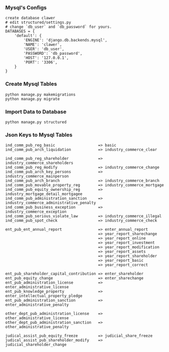 ### Mysql's Configs

    create database clawer
    # edit structured/settings.py
    # change `db_user` and `db_password` for yours.
    DATABASES = {
        'default': {
            'ENGINE': 'django.db.backends.mysql',
            'NAME': 'clawer',
            'USER': 'db_user',
            'PASSWORD': 'db_password',
            'HOST': '127.0.0.1',
            'PORT': '3306',
        }
    }

### Create Mysql Tables

    python manage.py makemigrations
    python manage.py migrate

### Import Data to Database

    python manage.py structured

### Json Keys to Mysql Tables

    ind_comm_pub_reg_basic                   => basic
    ind_comm_pub_arch_liquidation            => industry_commerce_clear

    ind_comm_pub_reg_shareholder             => industry_commerce_shareholders
    ind_comm_pub_reg_modify                  => industry_commerce_change
    ind_comm_pub_arch_key_persons            => industry_commerce_mainperson
    ind_comm_pub_arch_branch                 => industry_commerce_branch
    ind_comm_pub_movable_property_reg        => industry_commerce_mortgage
    ind_comm_pub_equity_ownership_reg        => industry_mortgage_detail_mortgagee
    ind_comm_pub_administration_sanction     => industry_commerce_administrative_penalty
    ind_comm_pub_business_exception          => industry_commerce_exception
    ind_comm_pub_serious_violate_law         => industry_commerce_illegal
    ind_comm_pub_spot_check                  => industry_commerce_check

    ent_pub_ent_annual_report                => enter_annual_report
                                             => year_report_sharechange
                                             => year_report_online
                                             => year_report_investment
                                             => year_report_modification
                                             => year_report_assets
                                             => year_report_shareholder
                                             => year_report_basic
                                             => year_report_correct

    ent_pub_shareholder_capital_contribution => enter_shareholder
    ent_pub_equity_change                    => enter_sharechange
    ent_pub_administration_license           => enter_administrative_license
    ent_pub_knowledge_property               => enter_intellectual_property_pledge
    ent_pub_administration_sanction          => enter_administrative_penalty

    other_dept_pub_administration_license    => other_administrative_license
    other_dept_pub_administration_sanction   => other_administrative_penalty

    judical_assist_pub_equity_freeze         => judicial_share_freeze
    judical_assist_pub_shareholder_modify    => judicial_shareholder_change
